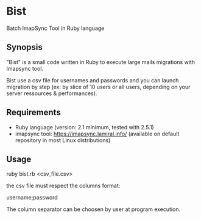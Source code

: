 # Bist
Batch ImapSync Tool in Ruby language

## Synopsis

"Bist" is a small code written in Ruby to execute large mails migrations with Imapsync tool. 

Bist use a csv file for usernames and passwords and you can launch migration by step (ex: by slice of 10 users or all users, depending on your server ressources & performances).

## Requirements

* Ruby language (version: 2.1 minimum, tested with 2.5.1)
* imapsync tool: https://imapsync.lamiral.info/ 
(available on default repository in most Linux distributions)

## Usage

ruby bist.rb <csv_file.csv>

the csv file must respect the columns format:

username;password

The column separator can be choosen by user at program execution.
